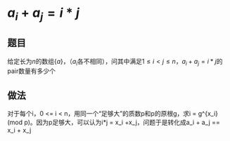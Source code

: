 # $a_i + a_j = i * j$

## 题目

给定长为$n$的数组$\{a\}$，（$a_i$各不相同），问其中满足$1\leq i<j\leq n$，$a_i+a_j=i*j$的pair数量有多少个

## 做法

对于每个i，0 <= i < n，用同一个“足够大”的质数p和p的原根g，求i = g^{x_i} (mod p)。因为p足够大，可以认为i*j = x_i +x_j，问题于是转化成a_i + a_j == x_i + x_j